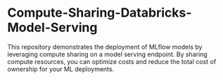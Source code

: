 # Compute-Sharing-Databricks-Model-Serving

This repository demonstrates the deployment of MLflow models by leveraging compute sharing on a model serving endpoint. By sharing compute resources, you can optimize costs and reduce the total cost of ownership for your ML deployments.
